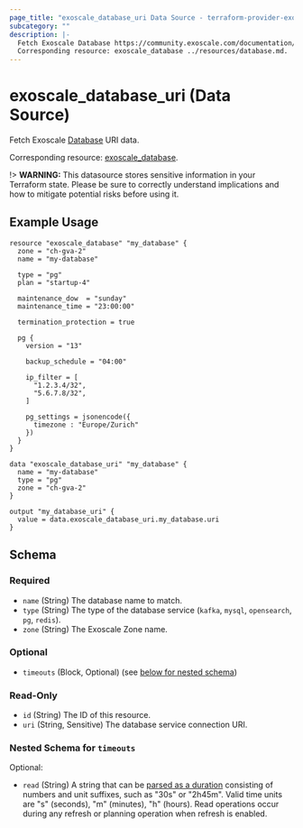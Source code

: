 ```yaml
---
page_title: "exoscale_database_uri Data Source - terraform-provider-exoscale"
subcategory: ""
description: |-
  Fetch Exoscale Database https://community.exoscale.com/documentation/dbaas/ URI data.
  Corresponding resource: exoscale_database ../resources/database.md.
---
```


# exoscale_database_uri (Data Source)

Fetch Exoscale [Database](https://community.exoscale.com/documentation/dbaas/) URI data.

Corresponding resource: [exoscale_database](../resources/database.md).

!> **WARNING:** This datasource stores sensitive information in your Terraform state. Please be sure to correctly understand implications and how to mitigate potential risks before using it.

## Example Usage

```hcl
resource "exoscale_database" "my_database" {
  zone = "ch-gva-2"
  name = "my-database"

  type = "pg"
  plan = "startup-4"

  maintenance_dow  = "sunday"
  maintenance_time = "23:00:00"

  termination_protection = true

  pg {
    version = "13"

    backup_schedule = "04:00"

    ip_filter = [
      "1.2.3.4/32",
      "5.6.7.8/32",
    ]

    pg_settings = jsonencode({
      timezone : "Europe/Zurich"
    })
  }
}

data "exoscale_database_uri" "my_database" {
  name = "my-database"
  type = "pg"
  zone = "ch-gva-2"
}

output "my_database_uri" {
  value = data.exoscale_database_uri.my_database.uri
}
```

<!-- schema generated by tfplugindocs -->
## Schema

### Required

- `name` (String) The database name to match.
- `type` (String) The type of the database service (`kafka`, `mysql`, `opensearch`, `pg`, `redis`).
- `zone` (String) The Exoscale Zone name.

### Optional

- `timeouts` (Block, Optional) (see [below for nested schema](#nestedblock--timeouts))

### Read-Only

- `id` (String) The ID of this resource.
- `uri` (String, Sensitive) The database service connection URI.

<a id="nestedblock--timeouts"></a>
### Nested Schema for `timeouts`

Optional:

- `read` (String) A string that can be [parsed as a duration](https://pkg.go.dev/time#ParseDuration) consisting of numbers and unit suffixes, such as "30s" or "2h45m". Valid time units are "s" (seconds), "m" (minutes), "h" (hours). Read operations occur during any refresh or planning operation when refresh is enabled.
